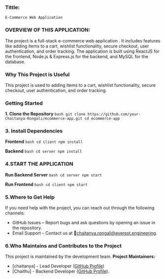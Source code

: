 ### Tittle:
    E-Commerce Web Application
### OVERVIEW OF THIS APPLICATION:
The project is a full-stack e-commerce web application .
It includes features like adding items to a cart, wishlist functionality, secure checkout, user authentication, and order tracking.
The application is built using ReactJS for the frontend, Node.js & Express.js for the backend, and MySQL for the database.
 ### Why This Project is Useful
This project is used to adding items to a cart, wishlist functionality, secure checkout, user authentication, and order tracking.

### Getting Started
 **1. Clone the Repository**
`bash
git clone https://github.com/your-Chaitanya-Rongali/ecommerce-app.git
cd ecommerce-app
`

### 3. Install Dependencies
**Frontend**
`bash
cd client
npm install
`  

 **Backend**
`bash
cd server
npm install`

### 4.START THE APPLICATION
**Run Backend Server**
`bash
cd server
npm start
` 

 **Run Frontend**
`bash
cd client
npm start`  

### 5.Where to Get Help
If you need help with the project, you can reach out through the following channels:
- GitHub Issues – Report bugs and ask questions by opening an issue in the repository.
- Email Support – Contact us at 📧chaitanya.rongali@everest.engineering.
### 6.Who Maintains and Contributes to the Project
This project is maintained by the  development team.
**Project Maintainers:**
- [chaitanya] - Lead Developer ([GitHub Profile](https://github.com/chaitanya-rongali))
- [Chaithu] - Backend Developer ([GitHub Profile](https://github.com/chaithu)).

